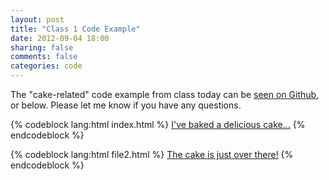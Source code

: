 ```yaml
---
layout: post
title: "Class 1 Code Example"
date: 2012-09-04 18:00
sharing: false
comments: false
categories: code
---
```


The "cake-related" code example from class today can be [seen on Github](https://github.com/mkornblum/de271-fa12/tree/master/source/downloads/code/day1), or below. Please let me know if you have any questions.

{% codeblock lang:html index.html %}
<a href="file2.html">I've baked a delicious cake...</a>
{% endcodeblock %}

{% codeblock lang:html file2.html %}
<a href="index.html">The cake is just over there!</a>
{% endcodeblock %}
